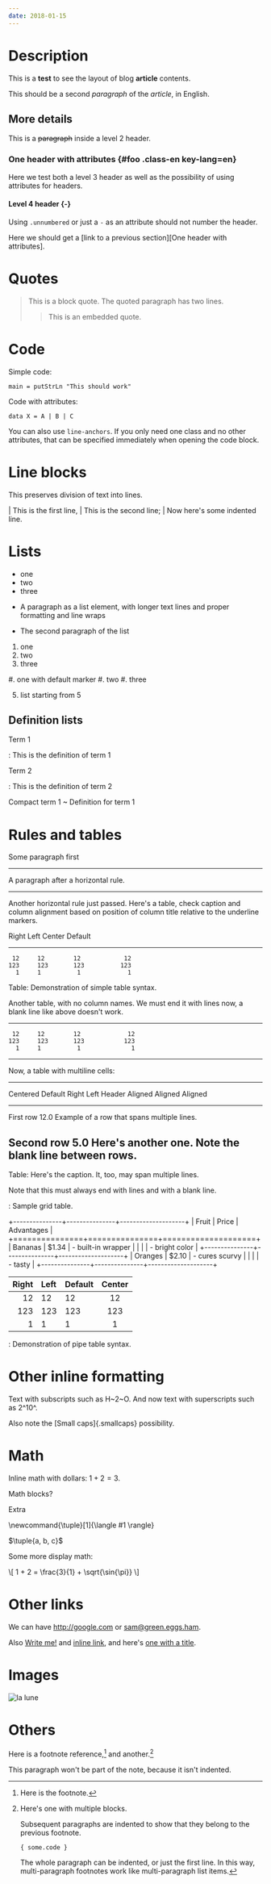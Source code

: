 ```yaml
---
date: 2018-01-15
---
```


# Description

This is a **test** to see the layout of blog __article__ contents.

This should be a second *paragraph* of the _article_, in English.

## More details

This is a ~~paragraph~~ inside a level 2 header.

### One header with attributes {#foo .class-en key-lang=en}

Here we test both a level 3 header as well as the possibility of using
attributes for headers.

#### Level 4 header {-}

Using `.unnumbered` or just a `-` as an attribute should not number the header.

Here we should get a [link to a previous section][One header with attributes].

# Quotes

> This is a block quote.
> The quoted paragraph has two lines.
>
> > This is an embedded quote.

# Code

Simple code:

```
main = putStrLn "This should work"
```

Code with attributes:

``` {#maincode .haskell .numberLines startFrom=5}
data X = A | B | C
```

You can also use `line-anchors`. If you only need one class and no other
attributes, that can be specified immediately when opening the code block.

# Line blocks

This preserves division of text into lines.

| This is the first line,
| This is the second line;
|     Now here's some indented line.

# Lists

* one
* two
* three

<!-- end of list -->

- A paragraph as a list element, with longer text lines and proper formatting
  and line wraps

- The second paragraph of the list

<!-- end of list -->

1. one
1. two
1. three

<!-- end of list -->

#. one with default marker
#. two
#. three

<!-- end of list -->

5. list starting from 5

## Definition lists

Term 1

: This is the definition of term 1

Term 2

: This is the definition of term 2

<!-- end of list -->

Compact term 1
    ~ Definition for term 1

# Rules and tables

Some paragraph first

* * *

A paragraph after a horizontal rule.

---------

Another horizontal rule just passed. Here's a table, check caption and column
alignment based on position of column title relative to the underline markers.

  Right     Left     Center     Default
-------     ------ ----------   -------
     12     12        12            12
    123     123       123          123
      1     1          1             1

Table:  Demonstration of simple table syntax.

Another table, with no column names. We must end it with lines now, a blank
line like above doesn't work.

-------     ------ ----------   -------
     12     12        12             12
    123     123       123           123
      1     1          1              1
-------     ------ ----------   -------

Now, a table with multiline cells:

-------------------------------------------------------------
 Centered   Default           Right Left
  Header    Aligned         Aligned Aligned
----------- ------- --------------- -------------------------
   First    row                12.0 Example of a row that
                                    spans multiple lines.

  Second    row                 5.0 Here's another one. Note
                                    the blank line between
                                    rows.
-------------------------------------------------------------

Table: Here's the caption. It, too, may span
multiple lines.

Note that this must always end with lines and with a blank line.

: Sample grid table.

+---------------+---------------+--------------------+
| Fruit         | Price         | Advantages         |
+===============+===============+====================+
| Bananas       | $1.34         | - built-in wrapper |
|               |               | - bright color     |
+---------------+---------------+--------------------+
| Oranges       | $2.10         | - cures scurvy     |
|               |               | - tasty            |
+---------------+---------------+--------------------+

| Right | Left | Default | Center |
|------:|:-----|---------|:------:|
|   12  |  12  |    12   |    12  |
|  123  |  123 |   123   |   123  |
|    1  |    1 |     1   |     1  |

  : Demonstration of pipe table syntax.


# Other inline formatting

Text with subscripts such as H~2~O. And now text with superscripts such as
2^10^.

Also note the [Small caps]{.smallcaps} possibility.

# Math

Inline math with dollars: $1 + 2 = 3$.

Math blocks?

Extra

\newcommand{\tuple}[1]{\langle #1 \rangle}

$\tuple{a, b, c}$

Some more display math:

\\[
1 + 2 = \frac{3}{1} + \sqrt{\sin{\pi}}
\\]

# Other links

We can have <http://google.com> or <sam@green.eggs.ham>.

Also [Write me!](mailto:sam@green.eggs.ham) and [inline link](/url), and
here's [one with a title](http://fsf.org "click here for a good time!").

# Images

![la lune](lalune.jpg "Voyage to the moon")

# Others

Here is a footnote reference,[^1] and another.[^longnote]

[^1]: Here is the footnote.

[^longnote]: Here's one with multiple blocks.

    Subsequent paragraphs are indented to show that they
belong to the previous footnote.

        { some.code }

    The whole paragraph can be indented, or just the first
    line.  In this way, multi-paragraph footnotes work like
    multi-paragraph list items.

This paragraph won't be part of the note, because it
isn't indented.
